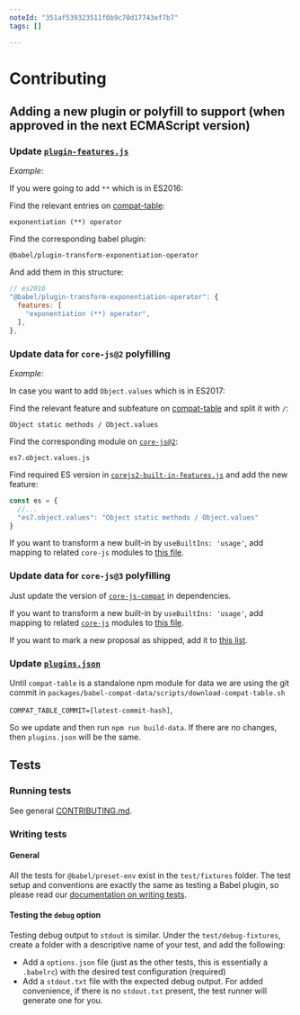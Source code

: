 ```yaml
---
noteId: "351af539323511f0b9c70d17743ef7b7"
tags: []

---
```


# Contributing

## Adding a new plugin or polyfill to support (when approved in the next ECMAScript version)

### Update [`plugin-features.js`](https://github.com/babel/babel/blob/main/packages/babel-compat-data/scripts/data/plugin-features.js)

*Example:*

If you were going to add `**` which is in ES2016:

Find the relevant entries on [compat-table](https://kangax.github.io/compat-table/es2016plus/#test-exponentiation_(**)_operator):

`exponentiation (**) operator`

Find the corresponding babel plugin:

`@babel/plugin-transform-exponentiation-operator`

And add them in this structure:

```js
// es2016
"@babel/plugin-transform-exponentiation-operator": {
  features: [
    "exponentiation (**) operator",
  ],
},
```

### Update data for `core-js@2` polyfilling

*Example:*

In case you want to add `Object.values` which is in ES2017:

Find the relevant feature and subfeature on [compat-table](https://kangax.github.io/compat-table/es2016plus/#test-Object_static_methods_Object.values)
and split it with `/`:

`Object static methods / Object.values`

Find the corresponding module on [`core-js@2`](https://github.com/zloirock/core-js/tree/v2/modules):

`es7.object.values.js`

Find required ES version in [`corejs2-built-in-features.js`](https://github.com/babel/babel/blob/main/packages/babel-preset-env/data/corejs2-built-in-features.js) and add the new feature:

```js
const es = {
  //...
  "es7.object.values": "Object static methods / Object.values"
}
```

If you want to transform a new built-in by `useBuiltIns: 'usage'`, add mapping to related `core-js` modules to [this file](https://github.com/babel/babel/blob/main/packages/babel-preset-env/polyfills/corejs2/built-in-definitions.js).

### Update data for `core-js@3` polyfilling

Just update the version of [`core-js-compat`](https://github.com/zloirock/core-js/tree/main/packages/core-js-compat) in dependencies.

If you want to transform a new built-in by `useBuiltIns: 'usage'`, add mapping to related [`core-js`](https://github.com/zloirock/core-js/tree/main/packages/core-js/modules) modules to [this file](https://github.com/babel/babel/blob/main/packages/babel-preset-env/polyfills/corejs3/built-in-definitions.js).

If you want to mark a new proposal as shipped, add it to [this list](https://github.com/babel/babel/blob/main/packages/babel-preset-env/polyfills/corejs3/shipped-proposals.js).

### Update [`plugins.json`](https://github.com/babel/babel/blob/main/packages/babel-preset-env/data/plugins.json)

Until `compat-table` is a standalone npm module for data we are using the git commit in `packages/babel-compat-data/scripts/download-compat-table.sh`

`COMPAT_TABLE_COMMIT=[latest-commit-hash]`,

So we update and then run `npm run build-data`. If there are no changes, then `plugins.json` will be the same.

## Tests

### Running tests
See general [CONTRIBUTING.md](https://github.com/babel/babel/blob/main/CONTRIBUTING.md#running-lintingtests).

### Writing tests

#### General

All the tests for `@babel/preset-env` exist in the `test/fixtures` folder. The
test setup and conventions are exactly the same as testing a Babel plugin, so
please read our [documentation on writing tests](https://github.com/babel/babel/blob/main/CONTRIBUTING.md#babel-plugin-x).

#### Testing the `debug` option

Testing debug output to `stdout` is similar. Under the `test/debug-fixtures`,
create a folder with a descriptive name of your test, and add the following:

* Add a `options.json` file (just as the other tests, this is essentially a
`.babelrc`) with the desired test configuration (required)
* Add a `stdout.txt` file with the expected debug output. For added
convenience, if there is no `stdout.txt` present, the test runner will
generate one for you.
